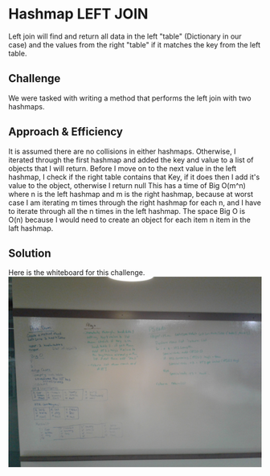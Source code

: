 # Hashmap LEFT JOIN
Left join will find and return all data in the left "table" (Dictionary in our case) and the values from the right "table" if it matches the key from the left table. 

## Challenge
We were tasked with writing a method that performs the left join with two hashmaps. 

## Approach & Efficiency
It is assumed there are no collisions in either hashmaps. 
Otherwise, I iterated through the first hashmap and added the key and value to a list of objects that I will return. Before I move on to the next value in the left hashmap, I check if the right table contains that Key, if it does then I add it's value to the object, otherwise I return null
This has a time of Big O(m^n) where n is the left hashmap and m is the right hashmap, because at worst case I am iterating m times through the right hashmap for each n, and I have to iterate through all the n times in the left hashmap.
The space Big O is O(n) because I would need to create an object for each item n item in the laft hashmap.

## Solution
Here is the whiteboard for this challenge.
![leftJoinHashMapsWB](../../../assets/LeftJoinWB.jpg)